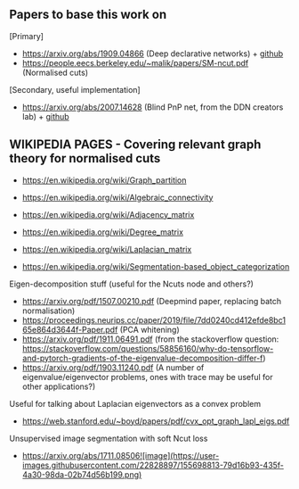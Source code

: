## Papers to base this work on
[Primary]
- https://arxiv.org/abs/1909.04866 (Deep declarative networks) + [github](https://github.com/anucvml/ddn)
- https://people.eecs.berkeley.edu/~malik/papers/SM-ncut.pdf (Normalised cuts)

[Secondary, useful implementation]
- https://arxiv.org/abs/2007.14628 (Blind PnP net, from the DDN creators lab) + [github](https://github.com/dylan-campbell/bpnpnet)

## WIKIPEDIA PAGES - Covering relevant graph theory for normalised cuts
- https://en.wikipedia.org/wiki/Graph_partition
- https://en.wikipedia.org/wiki/Algebraic_connectivity
- https://en.wikipedia.org/wiki/Adjacency_matrix
- https://en.wikipedia.org/wiki/Degree_matrix
- https://en.wikipedia.org/wiki/Laplacian_matrix


- https://en.wikipedia.org/wiki/Segmentation-based_object_categorization

Eigen-decomposition stuff (useful for the Ncuts node and others?)
- https://arxiv.org/pdf/1507.00210.pdf (Deepmind paper, replacing batch normalisation)
- https://proceedings.neurips.cc/paper/2019/file/7dd0240cd412efde8bc165e864d3644f-Paper.pdf (PCA whitening)
- https://arxiv.org/pdf/1911.06491.pdf (from the stackoverflow question: https://stackoverflow.com/questions/58856160/why-do-tensorflow-and-pytorch-gradients-of-the-eigenvalue-decomposition-differ-f)
- https://arxiv.org/pdf/1903.11240.pdf (A number of eigenvalue/eigenvector problems, ones with trace may be useful for other applications?)

Useful for talking about Laplacian eigenvectors as a convex problem
- https://web.stanford.edu/~boyd/papers/pdf/cvx_opt_graph_lapl_eigs.pdf

Unsupervised image segmentation with soft Ncut loss
- https://arxiv.org/abs/1711.08506![image](https://user-images.githubusercontent.com/22828897/155698813-79d16b93-435f-4a30-98da-02b74d56b199.png)
